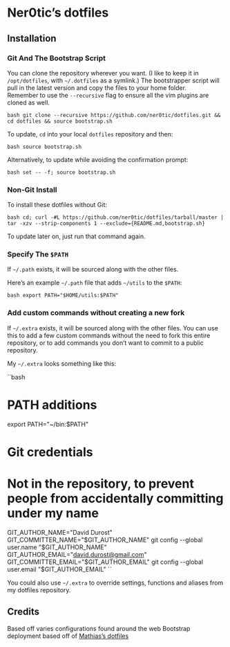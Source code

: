 # Ner0tic’s dotfiles

## Installation

### Git And The Bootstrap Script

You can clone the repository wherever you want. (I like to keep it in `/opt/dotfiles`, with `~/.dotfiles` as a symlink.)  The bootstrapper script will pull in the latest version and copy the files to your home folder.  
Remember to use the `--recursive` flag to ensure all the vim plugins are cloned as well.

``bash
git clone --recursive https://github.com/ner0tic/dotfiles.git && cd dotfiles && source bootstrap.sh
``

To update, `cd` into your local `dotfiles` repository and then:

``bash
source bootstrap.sh
``

Alternatively, to update while avoiding the confirmation prompt:

``bash
set -- -f; source bootstrap.sh
``

### Non-Git Install 

To install these dotfiles without Git:

``bash
cd; curl -#L https://github.com/ner0tic/dotfiles/tarball/master | tar -xzv --strip-components 1 --exclude={README.md,bootstrap.sh}
``

To update later on, just run that command again.

### Specify The `$PATH`

If `~/.path` exists, it will be sourced along with the other files.

Here’s an example `~/.path` file that adds `~/utils` to the `$PATH`:

``bash
export PATH="$HOME/utils:$PATH"
``

### Add custom commands without creating a new fork

If `~/.extra` exists, it will be sourced along with the other files. You can use this to add a few custom commands without the need to fork this entire repository, or to add commands you don’t want to commit to a public repository.

My `~/.extra` looks something like this:

``bash
# PATH additions
export PATH="~/bin:$PATH"

# Git credentials
# Not in the repository, to prevent people from accidentally committing under my name
GIT_AUTHOR_NAME="David Durost"
GIT_COMMITTER_NAME="$GIT_AUTHOR_NAME"
git config --global user.name "$GIT_AUTHOR_NAME"
GIT_AUTHOR_EMAIL="david.durost@gmail.com"
GIT_COMMITTER_EMAIL="$GIT_AUTHOR_EMAIL"
git config --global user.email "$GIT_AUTHOR_EMAIL"
``

You could also use `~/.extra` to override settings, functions and aliases from my dotfiles repository.


## Credits
Based off varies configurations found around the web
Bootstrap deployment based off of [Mathias’s dotfiles](https://github.com/mathiasbynens/dotfiles)
